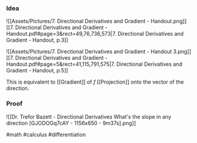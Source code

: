 ### Idea
![[Assets/Pictures/7. Directional Derivatives and Gradient - Handout.png]]
[[7. Directional Derivatives and Gradient - Handout.pdf#page=3&rect=49,76,736,573|7. Directional Derivatives and Gradient - Handout, p.3]]

![[Assets/Pictures/7. Directional Derivatives and Gradient - Handout 3.png]]
[[7. Directional Derivatives and Gradient - Handout.pdf#page=5&rect=41,115,791,575|7. Directional Derivatives and Gradient - Handout, p.5]]

This is equivalent to [[Gradient]] of $f$ [[Projection]] onto the vector of the direction.
### Proof

![[Dr. Trefor Bazett - Directional Derivatives What's the slope in any direction [GJODOGq7cAY - 1156x650 - 9m37s].png]]

#math #calculus #differentiation 



